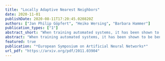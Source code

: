 ```yaml
---
title: "Locally Adaptive Nearest Neighbors"
date: 2020-11-01
publishDate: 2020-08-11T17:20:45.020820Z
authors: ["Jan Philip Göpfert", "Heiko Wersing", "Barbara Hammer"]
publication_types: ["1"]
abstract_short: "When training automated systems, it has been shown to be beneficial to adapt the representation of data by learning a problem-specific metric. This metric is global. We extend this idea and, for the widely used family of k nearest neighbors algorithms, develop a method that allows learning locally adaptive metrics..."
abstract: "When training automated systems, it has been shown to be beneficial to adapt the representation of data by learning a problem-specific metric. This metric is global. We extend this idea and, for the widely used family of k nearest neighbors algorithms, develop a method that allows learning locally adaptive metrics. To demonstrate important aspects of how our approach works, we conduct a number of experiments on synthetic data sets, and we show its usefulness on real-world benchmark data sets."
featured: true
publication: "*European Symposium on Artificial Neural Networks*"
url_pdf: "https://arxiv.org/pdf/2011.03904"
---
```


